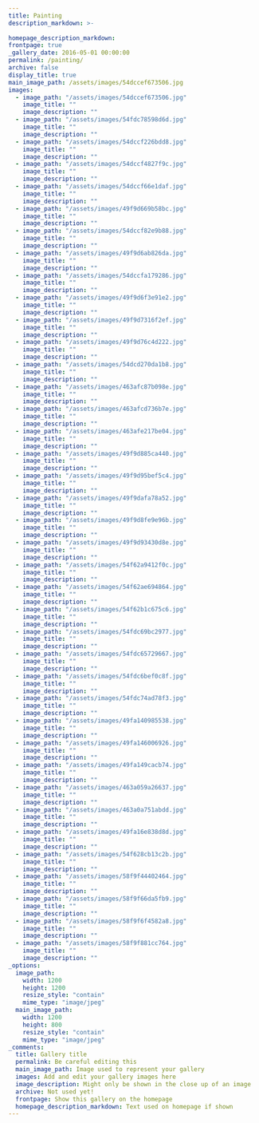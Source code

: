 ```yaml
---
title: Painting
description_markdown: >-
  
homepage_description_markdown: 
frontpage: true
_gallery_date: 2016-05-01 00:00:00
permalink: /painting/
archive: false
display_title: true
main_image_path: /assets/images/54dccef673506.jpg
images:
  - image_path: "/assets/images/54dccef673506.jpg"
    image_title: ""
    image_description: ""
  - image_path: "/assets/images/54fdc78598d6d.jpg"
    image_title: ""
    image_description: ""
  - image_path: "/assets/images/54dccf226bdd8.jpg"
    image_title: ""
    image_description: ""
  - image_path: "/assets/images/54dccf4827f9c.jpg"
    image_title: ""
    image_description: ""
  - image_path: "/assets/images/54dccf66e1daf.jpg"
    image_title: ""
    image_description: ""
  - image_path: "/assets/images/49f9d669b58bc.jpg"
    image_title: ""
    image_description: ""
  - image_path: "/assets/images/54dccf82e9b88.jpg"
    image_title: ""
    image_description: ""
  - image_path: "/assets/images/49f9d6ab826da.jpg"
    image_title: ""
    image_description: ""
  - image_path: "/assets/images/54dccfa179286.jpg"
    image_title: ""
    image_description: ""
  - image_path: "/assets/images/49f9d6f3e91e2.jpg"
    image_title: ""
    image_description: ""
  - image_path: "/assets/images/49f9d7316f2ef.jpg"
    image_title: ""
    image_description: ""
  - image_path: "/assets/images/49f9d76c4d222.jpg"
    image_title: ""
    image_description: ""
  - image_path: "/assets/images/54dcd270da1b8.jpg"
    image_title: ""
    image_description: ""
  - image_path: "/assets/images/463afc87b098e.jpg"
    image_title: ""
    image_description: ""
  - image_path: "/assets/images/463afcd736b7e.jpg"
    image_title: ""
    image_description: ""
  - image_path: "/assets/images/463afe217be04.jpg"
    image_title: ""
    image_description: ""
  - image_path: "/assets/images/49f9d885ca440.jpg"
    image_title: ""
    image_description: ""
  - image_path: "/assets/images/49f9d95bef5c4.jpg"
    image_title: ""
    image_description: ""
  - image_path: "/assets/images/49f9dafa78a52.jpg"
    image_title: ""
    image_description: ""
  - image_path: "/assets/images/49f9d8fe9e96b.jpg"
    image_title: ""
    image_description: ""
  - image_path: "/assets/images/49f9d93430d8e.jpg"
    image_title: ""
    image_description: ""
  - image_path: "/assets/images/54f62a9412f0c.jpg"
    image_title: ""
    image_description: ""
  - image_path: "/assets/images/54f62ae694864.jpg"
    image_title: ""
    image_description: ""
  - image_path: "/assets/images/54f62b1c675c6.jpg"
    image_title: ""
    image_description: ""
  - image_path: "/assets/images/54fdc69bc2977.jpg"
    image_title: ""
    image_description: ""
  - image_path: "/assets/images/54fdc65729667.jpg"
    image_title: ""
    image_description: ""
  - image_path: "/assets/images/54fdc6bef0c8f.jpg"
    image_title: ""
    image_description: ""
  - image_path: "/assets/images/54fdc74ad78f3.jpg"
    image_title: ""
    image_description: ""
  - image_path: "/assets/images/49fa140985538.jpg"
    image_title: ""
    image_description: ""
  - image_path: "/assets/images/49fa146006926.jpg"
    image_title: ""
    image_description: ""
  - image_path: "/assets/images/49fa149cacb74.jpg"
    image_title: ""
    image_description: ""
  - image_path: "/assets/images/463a059a26637.jpg"
    image_title: ""
    image_description: ""
  - image_path: "/assets/images/463a0a751abdd.jpg"
    image_title: ""
    image_description: ""
  - image_path: "/assets/images/49fa16e838d8d.jpg"
    image_title: ""
    image_description: ""
  - image_path: "/assets/images/54f628cb13c2b.jpg"
    image_title: ""
    image_description: ""
  - image_path: "/assets/images/58f9f44402464.jpg"
    image_title: ""
    image_description: ""
  - image_path: "/assets/images/58f9f66da5fb9.jpg"
    image_title: ""
    image_description: ""
  - image_path: "/assets/images/58f9f6f4582a8.jpg"
    image_title: ""
    image_description: ""
  - image_path: "/assets/images/58f9f881cc764.jpg"
    image_title: ""
    image_description: ""
_options:
  image_path:
    width: 1200
    height: 1200
    resize_style: "contain"
    mime_type: "image/jpeg"
  main_image_path:
    width: 1200
    height: 800
    resize_style: "contain"
    mime_type: "image/jpeg"
_comments:
  title: Gallery title
  permalink: Be careful editing this
  main_image_path: Image used to represent your gallery
  images: Add and edit your gallery images here
  image_description: Might only be shown in the close up of an image
  archive: Not used yet!
  frontpage: Show this gallery on the homepage
  homepage_description_markdown: Text used on homepage if shown
---
```

